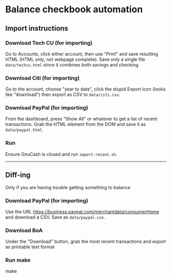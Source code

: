# Balance checkbook automation

## Import instructions

### Download Tech CU (for importing)

Go to Accounts, click either account, then use "Print" and save resulting HTML
(HTML only, not webpage complete). Save only a single file `data/techcu.html`
since it combines both savings and checking.

### Download Citi (for importing)

Go to the account, choose "year to date",
click the stupid Export icon (looks like "download")
then export as CSV to `data/citi.csv`.

### Download PayPal (for importing)

From the dashboard, press "Show All" or whatever
to get a list of recent transactions.
Grab the HTML element from the DOM and save it as `data/paypal.html`.

### Run

Ensure GnuCash is closed and run `import-recent.sh`.

---

## Diff-ing

Only if you are having trouble getting something to balance

### Download PayPal (for importing)

Use the URL https://business.paypal.com/merchantdata/consumerHome
and download a CSV. Save as `data/paypal.csv`.

### Download BoA

Under the "Download" button, grab the most recent transactions and export
as printable text format

### Run make

make
